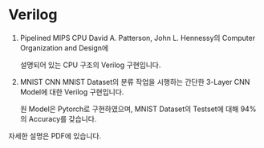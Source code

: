 # Verilog

1. Pipelined MIPS CPU
    David A. Patterson, John L. Hennessy의 Computer Organization and Design에 

    설명되어 있는 CPU 구조의 Verilog 구현입니다.
  
  
2. MNIST CNN
    MNIST Dataset의 분류 작업을 시행하는 간단한 3-Layer CNN Model에 대한 Verilog 구현입니다.

    원 Model은 Pytorch로 구현하였으며, MNIST Dataset의 Testset에 대해 94%의 Accuracy를 갖습니다.

자세한 설명은 PDF에 있습니다.
